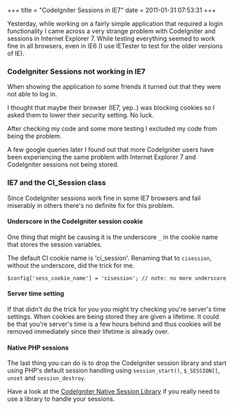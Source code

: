 +++
title = "CodeIgniter Sessions in IE7"
date = 2011-01-31 07:53:31
+++

Yesterday, while working on a fairly simple application that required a login functionality I came across a very strange problem with CodeIgniter and sessions in Internet Explorer 7. While testing everything seemed to work fine in all browsers, even in IE6 (I use IETester to test for the older versions of IE).

### CodeIgniter Sessions not working in IE7
When showing the application to some friends it turned out that they were not able to log in. 

I thought that maybe their browser (IE7, yep..) was blocking cookies so I asked them to lower their security setting. No luck.

After checking my code and some more testing I excluded my code from being the problem. 

A few google queries later I found out that more CodeIgniter users have been experiencing the same problem with Internet Explorer 7 and CodeIgniter sessions not being stored.

### IE7 and the CI_Session class
Since CodeIgniter sessions work fine in some IE7 browsers and fail miserably in others there's no definite fix for this problem. 

#### Underscore in the CodeIgniter session cookie
One thing that might be causing it is the underscore `_` in the cookie name that stores the session variables.

The default CI cookie name is 'ci_session'. Renaming that to `cisession`, without the underscore, did the trick for me.

```php?start_inline=1
$config['sess_cookie_name'] = 'cisession'; // note: no more underscore
```

#### Server time setting

If that didn't do the trick for you you might try checking you're server's time settings. When cookies are being stored they are given a lifetime. It could be that you're server's time is a few hours behind and thus cookies will be removed immediately since their lifetime is already over.

#### Native PHP sessions

The last thing you can do is to drop the CodeIgniter session library and start using PHP's default session handling using `session_start()`, `$_SESSION[]`, `unset` and `session_destroy`. 

Have a look at the <a href="http://codeigniter.com/wiki/Native_session/">CodeIgniter Native Session Library</a> if you really need to use a library to handle your sessions.